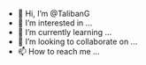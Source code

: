 - 👋 Hi, I’m @TalibanG
- 👀 I’m interested in ...
- 🌱 I’m currently learning ...
- 💞️ I’m looking to collaborate on ...
- 📫 How to reach me ...

<!---
TalibanG/TalibanG is a ✨ special ✨ repository because its `README.md` (this file) appears on your GitHub profile.
You can click the Preview link to take a look at your changes.
--->
